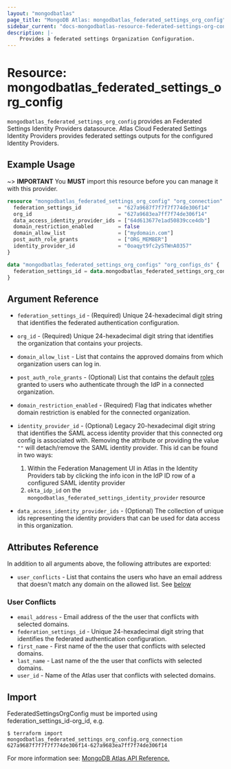 ```yaml
---
layout: "mongodbatlas"
page_title: "MongoDB Atlas: mongodbatlas_federated_settings_org_config"
sidebar_current: "docs-mongodbatlas-resource-federated-settings-org-config"
description: |-
    Provides a federated settings Organization Configuration.
---
```


# Resource: mongodbatlas_federated_settings_org_config

`mongodbatlas_federated_settings_org_config` provides an Federated Settings Identity Providers datasource. Atlas Cloud Federated Settings Identity Providers provides federated settings outputs for the configured Identity Providers.


## Example Usage

~> **IMPORTANT** You **MUST** import this resource before you can manage it with this provider. 

```terraform
resource "mongodbatlas_federated_settings_org_config" "org_connection" {
  federation_settings_id            = "627a9687f7f7f7f774de306f14"
  org_id                            = "627a9683ea7ff7f74de306f14"
  data_access_identity_provider_ids = ["64d613677e1ad50839cce4db"]
  domain_restriction_enabled        = false
  domain_allow_list                 = ["mydomain.com"]
  post_auth_role_grants             = ["ORG_MEMBER"]
  identity_provider_id              = "0oaqyt9fc2ySTWnA0357"
}

data "mongodbatlas_federated_settings_org_configs" "org_configs_ds" {
  federation_settings_id = data.mongodbatlas_federated_settings_org_config.org_connection.id
}
```

## Argument Reference

* `federation_settings_id` - (Required) Unique 24-hexadecimal digit string that identifies the federated authentication configuration. 
* `org_id` - (Required) Unique 24-hexadecimal digit string that identifies the organization that contains your projects.
* `domain_allow_list` - List that contains the approved domains from which organization users can log in.
* `post_auth_role_grants` - (Optional) List that contains the default [roles](https://www.mongodb.com/docs/atlas/reference/user-roles/#std-label-organization-roles) granted to users who authenticate through the IdP in a connected organization.

* `domain_restriction_enabled` - (Required) Flag that indicates whether domain restriction is enabled for the connected organization.
* `identity_provider_id` - (Optional) Legacy 20-hexadecimal digit string that identifies the SAML access identity provider that this connected org config is associated with. Removing the attribute or providing the value `""` will detach/remove the SAML identity provider. This id can be found in two ways:
  1. Within the Federation Management UI in Atlas in the Identity Providers tab by clicking the info icon in the IdP ID row of a configured SAML identity provider
  2. `okta_idp_id` on the `mongodbatlas_federated_settings_identity_provider` resource
* `data_access_identity_provider_ids` - (Optional) The collection of unique ids representing the identity providers that can be used for data access in this organization.

## Attributes Reference

In addition to all arguments above, the following attributes are exported:

* `user_conflicts` - List that contains the users who have an email address that doesn't match any domain on the allowed list. See [below](#user-conflicts)

### User Conflicts
* `email_address` - Email address of the the user that conflicts with selected domains.
* `federation_settings_id` - Unique 24-hexadecimal digit string that identifies the federated authentication configuration.
* `first_name` - First name of the the user that conflicts with selected domains.
* `last_name` - Last name of the the user that conflicts with selected domains.
* `user_id` - Name of the Atlas user that conflicts with selected domains.

## Import

FederatedSettingsOrgConfig must be imported using federation_settings_id-org_id, e.g.

```
$ terraform import mongodbatlas_federated_settings_org_config.org_connection 627a9687f7f7f7f774de306f14-627a9683ea7ff7f74de306f14
```

For more information see: [MongoDB Atlas API Reference.](https://www.mongodb.com/docs/atlas/reference/api/federation-configuration/)

